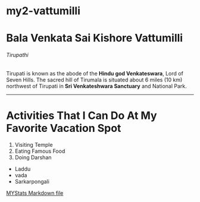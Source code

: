# my2-vattumilli
# Bala Venkata Sai Kishore Vattumilli
###### Tirupathi

Tirupati is known as the abode of the **Hindu god Venkateswara**, Lord of Seven Hills. The sacred hill of Tirumala is situated about 6 miles (10 km) northwest of Tirupati in **Sri Venkateshwara Sanctuary** and National Park.

---


# Activities That I Can Do At My Favorite Vacation Spot
1. Visiting Temple
2. Eating Famous Food
3. Doing Darshan 

* Laddu
* vada 
* Sarkarpongali


[MYStats Markdown file](https://github.com/VBSKishore/my2-vattumilli/blob/main/MYStats.md)
